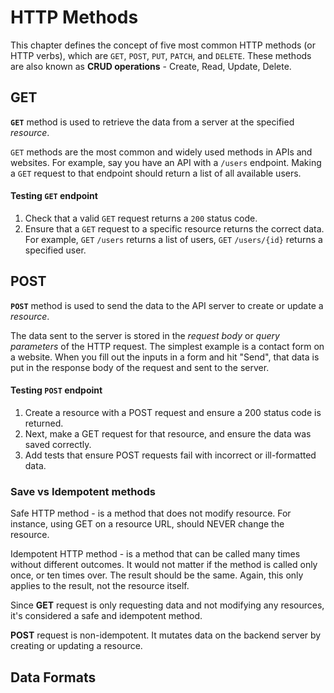 # HTTP Methods

This chapter defines the concept of five most common HTTP methods (or HTTP verbs), which are `GET`, `POST`, `PUT`, `PATCH`, and `DELETE`. These methods are also known as **CRUD operations** - Create, Read, Update, Delete.

## GET

**`GET`** method is used to retrieve the data from a server at the specified _resource_.

`GET` methods are the most common and widely used methods in APIs and websites. For example, say you have an API with a `/users` endpoint. Making a `GET` request to that endpoint should return a list of all available users.

#### Testing `GET` endpoint

1. Check that a valid `GET` request returns a `200` status code.
1. Ensure that a `GET` request to a specific resource returns the correct data. For example, `GET` `/users` returns a list of users, `GET` `/users/{id}` returns a specified user.

## POST

**`POST`** method is used to send the data to the API server to create or update a _resource_.

The data sent to the server is stored in the _request body_ or _query parameters_ of the HTTP request. The simplest example is a contact form on a website. When you fill out the inputs in a form and hit "Send", that data is put in the response body of the request and sent to the server.

#### Testing `POST` endpoint

1. Create a resource with a POST request and ensure a 200 status code is returned.
1. Next, make a GET request for that resource, and ensure the data was saved correctly.
1. Add tests that ensure POST requests fail with incorrect or ill-formatted data.

### Save vs Idempotent methods

Safe HTTP method - is a method that does not modify resource. For instance, using GET on a resource URL, should NEVER change the resource.

Idempotent HTTP method - is a method that can be called many times without different outcomes. It would not matter if the method is called only once, or ten times over. The result should be the same. Again, this only applies to the result, not the resource itself.

Since **GET** request is only requesting data and not modifying any resources, it's considered a safe and idempotent method.

**POST** request is non-idempotent. It mutates data on the backend server by creating or updating a resource.

## Data Formats

